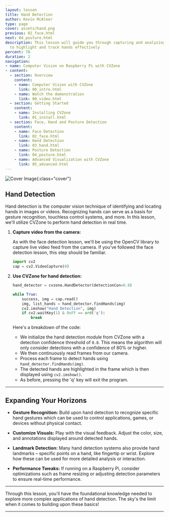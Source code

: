 ```yaml
---
layout: lesson
title: Hand Detection
author: Kevin McAleer
type: page
cover: assets/hand.png
previous: 02_face.html
next: 04_posture.html
description: This lesson will guide you through capturing and analyzing video feed
  to highlight and track hands effectively
percent: 70
duration: 2
navigation:
- name: Computer Vision on Raspberry Pi with CVZone
- content:
  - section: Overview
    content:
    - name: Computer Vision with CVZone
      link: 00_intro.html
    - name: Watch the demonstration
      link: 00_video.html
  - section: Getting Started
    content:
    - name: Installing CVZone
      link: 01_install.html
  - section: Face, Hand and Posture Detection
    content:
    - name: Face Detection
      link: 02_face.html
    - name: Hand Detection
      link: 03_hand.html
    - name: Posture Detection
      link: 04_posture.html
    - name: Advanced Visualization with CVZone
      link: 05_advanced.html
---
```



![Cover Image]({{page.cover}}){:class="cover"}

## Hand Detection

Hand detection is the computer vision technique of identifying and locating hands in images or videos. Recognizing hands can serve as a basis for gesture recognition, touchless control systems, and more. In this lesson, we'll utilize CVZone to perform hand detection in real time.

1. **Capture video from the camera:**

   As with the face detection lesson, we'll be using the OpenCV library to capture live video feed from the camera. If you've followed the face detection lesson, this step should be familiar.

   ```python
   import cv2
   cap = cv2.VideoCapture(0)
   ```

2. **Use CVZone for hand detection:**

   ```python
   hand_detector = cvzone.HandDetector(detectionCon=0.8)

   while True:
       success, img = cap.read()
       img, list_hands = hand_detector.findHands(img)
       cv2.imshow("Hand Detection", img)
       if cv2.waitKey(1) & 0xFF == ord('q'):
           break
   ```

   Here's a breakdown of the code:
   - We initialize the hand detection module from CVZone with a detection confidence threshold of `0.8`. This means the algorithm will only consider detections with a confidence of 80% or higher.
   - We then continuously read frames from our camera.
   - Process each frame to detect hands using `hand_detector.findHands(img)`.
   - The detected hands are highlighted in the frame which is then displayed using `cv2.imshow()`.
   - As before, pressing the 'q' key will exit the program.

---

## Expanding Your Horizons

- **Gesture Recognition:** Build upon hand detection to recognize specific hand gestures which can be used to control applications, games, or devices without physical contact.

- **Customize Visuals:** Play with the visual feedback. Adjust the color, size, and annotations displayed around detected hands.

- **Landmark Detection:** Many hand detection systems also provide hand landmarks – specific points on a hand, like fingertip or wrist. Explore how these can be used for more detailed analysis or interaction.

- **Performance Tweaks:** If running on a Raspberry Pi, consider optimizations such as frame resizing or adjusting detection parameters to ensure real-time performance.

---

Through this lesson, you'll have the foundational knowledge needed to explore more complex applications of hand detection. The sky's the limit when it comes to building upon these basics!

---
